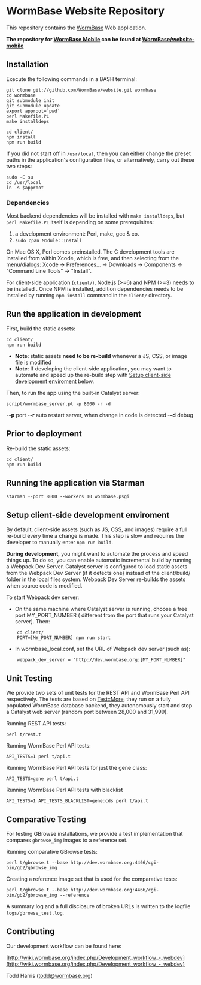 WormBase Website Repository
===========================

This repository contains the [WormBase](http://www.wormbase.org) Web application.

**The repository for [WormBase Mobile](http://m.wormbase.org) can be found at [WormBase/website-mobile](https://github.com/WormBase/website-mobile)**

Installation
------------

Execute the following commands in a BASH terminal:

    git clone git://github.com/WormBase/website.git wormbase
    cd wormbase
    git submodule init
    git submodule update
    export approot=`pwd`
    perl Makefile.PL
    make installdeps

    cd client/
    npm install
    npm run build

If you did not start off in `/usr/local`, then you can either change the preset paths in the application's configuration files, or alternatively, carry out these two steps:

    sudo -E su
    cd /usr/local
    ln -s $approot

### Dependencies
Most backend dependencies will be installed with `make installdeps`, but `perl Makefile.PL` itself is depending on some prerequisites:

1.  a development environment: Perl, make, gcc & co.
2.  `sudo cpan Module::Install`

On Mac OS X, Perl comes preinstalled. The C development tools are installed from within Xcode, which is free, and then selecting from the menu/dialogs: Xcode -> Preferences... -> Downloads -> Components -> "Command Line Tools" -> "Install".

For client-side application (`client/`), Node.js (>=6) and NPM (>=3) needs to be installed . Once NPM is installed, addition dependencies needs to be installed by running `npm install` command in the `client/` directory.

Run the application in development
-----------------------
First, build the static assets:

    cd client/
    npm run build

- **Note**: static assets **need to be re-build** whenever a JS, CSS, or image file is modified
- **Note**: If developing the client-side application, you may want to automate and speed up the re-build step with [Setup client-side development enviroment](#setup-client-side-development-enviroment) below.

Then, to run the app using the built-in Catalyst server:

    script/wormbase_server.pl -p 8000 -r -d

-**-p** port
-**-r** auto restart server, when change in code is detected
-**-d** debug

Prior to deployment
----------------------
Re-build the static assets:

    cd client/
    npm run build


Running the application via Starman
-----------------------------------

    starman --port 8000 --workers 10 wormbase.psgi


Setup client-side development enviroment
-----------------------------------------------------
By default, client-side assets (such as JS, CSS, and images) require a full re-build every time a change is made. This step is slow and requires the developer to manually enter `npm run build`.

**During development**, you might want to automate the process and speed things up. To do so, you can enable automatic incremental build by running a Webpack Dev Server. Catalyst server is configured to load static assets from the Webpack Dev Server (if it detects one) instead of the client/build/ folder in the local files system. Webpack Dev Server re-builds the assets when source code is modified.

To start Webpack dev server:

* On the same machine where Catalyst server is running, choose a free port MY_PORT_NUMBER (
different from the port that runs your Catalyst server). Then:

```
    cd client/
    PORT=[MY_PORT_NUMBER] npm run start
```

* In wormbase_local.conf, set the URL of Webpack dev server (such as):

```
    webpack_dev_server = "http://dev.wormbase.org:[MY_PORT_NUMBER]"
```

Unit Testing
------------

We provide two sets of unit tests for the REST API and WormBase Perl API respectively. The tests are based on [Test::More](http://perldoc.perl.org/Test/More.html), they run on a fully populated WormBase database backend, they autonomously start and stop a Catalyst web server (random port between 28,000 and 31,999).

Running REST API tests:

    perl t/rest.t


Running WormBase Perl API tests:

    API_TESTS=1 perl t/api.t

Running WormBase Perl API tests for just the gene class:

    API_TESTS=gene perl t/api.t

Running WormBase Perl API tests with blacklist

    API_TESTS=1 API_TESTS_BLACKLIST=gene:cds perl t/api.t

Comparative Testing
-------------------

For testing GBrowse installations, we provide a test implementation that compares `gbrowse_img` images to a reference set.

Running comparative GBrowse tests:

    perl t/gbrowse.t --base http://dev.wormbase.org:4466/cgi-bin/gb2/gbrowse_img

Creating a reference image set that is used for the comparative tests:

    perl t/gbrowse.t --base http://dev.wormbase.org:4466/cgi-bin/gb2/gbrowse_img --reference

A summary log and a full disclosure of broken URLs is written to the logfile `logs/gbrowse_test.log`.

Contributing
------------

Our development workflow can be found here:

[http://wiki.wormbase.org/index.php/Development_workflow_-_webdev](http://wiki.wormbase.org/index.php/Development_workflow_-_webdev)

Todd Harris (todd@wormbase.org)
